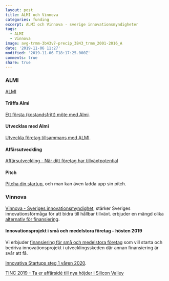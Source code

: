 ```yaml
---
layout: post
title: ALMI och Vinnova
categories: funding
excerpt: ALMI och Vinnova - sverige innovationsmyndigheter
tags:
  - ALMI
  - Vinnova
image: avg-trmm-3b43v7-precip_3B43_trmm_2001-2016_A
date: '2019-11-06 11:27'
modified: '2019-11-06 T18:17:25.000Z'
comments: true
share: true
---
```


### ALMI

[ALMI](https://www.almi.se)

#### Träffa Almi

[Ett första (kostandsfritt) möte med Almi](https://www.almi.se/vara-tjanster/vill-du-vaxa/boka-mote/).

#### Utvecklas med Almi

[Utveckla företag tillsammans med ALMI](https://www.almi.se/vara-tjanster/vill-du-vaxa/Det-har-gor-Almi/).

#### Affärsutveckling

[Affärsutveckling - När ditt företag har tillväxtpotential](https://www.almi.se/vara-tjanster/tjanster/affarsutveckling/)

#### Pitch

[Pitcha din startup](https://www.almi.se/almi-invest/pitcha-din-startup/pitch-deck/), och man kan även ladda upp sin pitch.

### Vinnova

[Vinnova - Sveriges innovationsmyndighet](https://www.vinnova.se), stärker Sveriges innovationsförmåga för att bidra till hållbar tillväxt. erbjuder en mängd olika [alternativ för finansiering](https://www.vinnova.se/sok-finansiering/hitta-finansiering/).

####  Innovationsprojekt i små och medelstora företag – hösten 2019

Vi erbjuder [finansiering för små och medelstora företag](https://www.vinnova.se/e/innovationsprojekt-i-foretag-2019/innovationsprojekt-i-sma-och-medelstora-2019-01295/) som vill starta och bedriva innovationsprojekt i utvecklingsskeden där annan finansiering är svår att få.

[Innovativa Startups steg 1 våren 2020](https://www.vinnova.se/e/innovativa-startups/steg-1-varen-2020/).

[TINC 2019 - Ta er affärsidé till nya höjder i Silicon Valley](https://www.vinnova.se/e/acceleration-tinc/tinc-2019/)
